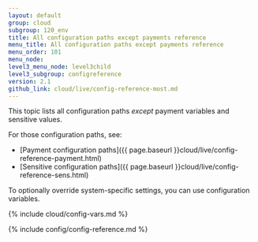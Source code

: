 ```yaml
---
layout: default
group: cloud
subgroup: 120_env
title: All configuration paths except payments reference
menu_title: All configuration paths except payments reference
menu_order: 101
menu_node:
level3_menu_node: level3child
level3_subgroup: configreference
version: 2.1
github_link: cloud/live/config-reference-most.md
---
```


This topic lists all configuration paths _except_ payment variables and sensitive values.

For those configuration paths, see:

*	[Payment configuration paths]({{ page.baseurl }}cloud/live/config-reference-payment.html)
*	[Sensitive configuration paths]({{ page.baseurl }}cloud/live/config-reference-sens.html)

To optionally override system-specific settings, you can use configuration variables.

{% include cloud/config-vars.md %}

{% include config/config-reference.md %}
